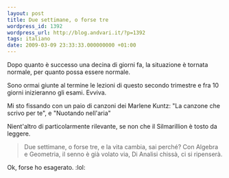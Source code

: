 ```yaml
---
layout: post
title: Due settimane, o forse tre
wordpress_id: 1392
wordpress_url: http://blog.andvari.it/?p=1392
tags: italiano
date: 2009-03-09 23:33:33.000000000 +01:00
---
```

Dopo quanto è successo una decina di giorni fa, la situazione è tornata normale, per quanto possa essere normale.

Sono ormai giunte al termine le lezioni di questo secondo trimestre e fra 10 giorni inizieranno gli esami. Evviva.

Mi sto fissando con un paio di canzoni dei Marlene Kuntz: "La canzone che scrivo per te", e "Nuotando nell'aria"

Nient'altro di particolarmente rilevante, se non che il Silmarillion è tosto da leggere.
<blockquote>Due settimane, o forse tre,
e la vita cambia, sai perché?
Con Algebra e Geometria,
il senno è già volato via,
Di Analisi chissà,
ci si ripenserà.</blockquote>
Ok, forse ho esagerato. :lol:
